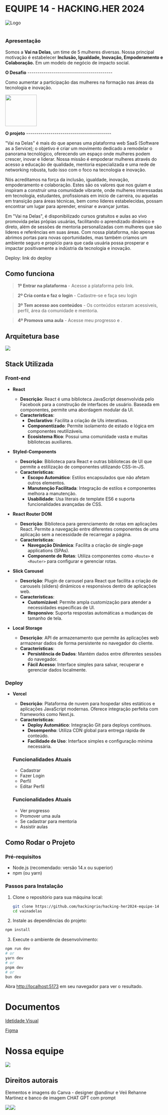 # EQUIPE 14 - HACKING.HER 2024
![Logo](./public/logo.png)
#
### Apresentação
Somos a **Vai na Delas**, um time de 5 mulheres diversas.
Nossa principal motivação é estabelecer **Inclusão, Igualdade, Inovação, Empoderamento e Colaboração.** Em um modelo de negócio de impacto social.

**O Desafio** ------------------------------------------

Como aumentar a participação das mulheres na formação nas áreas da tecnologia e inovação.

<img src="./public/senac_hackingrio.png" style="width: 100px;" />

**O projeto** ------------------------------------------ 

"Vai na Delas" é mais do que apenas uma plataforma web SaaS (Software as a Service); o objetivo é criar um movimento dedicado a remodelar o panorama tecnológico, oferecendo um espaço onde mulheres podem crescer, inovar e liderar. Nossa missão é empoderar mulheres através do acesso a educação de qualidade, mentoria especializada e uma rede de networking robusta, tudo isso com o foco na tecnologia e inovação.

Nós acreditamos na força da inclusão, igualdade, inovação, empoderamento e colaboração. Estes são os valores que nos guiam e inspiram a construir uma comunidade vibrante, onde mulheres interessadas em tecnologia, estudantes, profissionais em início de carreira, ou aquelas em transição para áreas técnicas, bem como líderes estabelecidas, possam encontrar um lugar para aprender, ensinar e avançar juntas.

Em "Vai na Delas", é disponibilizado cursos gratuitos e aulas ao vivo promovida pelas própias usuárias, facilitando o aprendizado dinâmico e direto, além de sessões de mentoria personalizadas com mulheres que são lideres e referências em suas áreas. Com nossa plataforma, não apenas abrimos portas para novas oportunidades, mas também criamos um ambiente seguro e propício para que cada usuária possa prosperar e impactar positivamente a indústria da tecnologia e inovação.

Deploy: link do deploy

## Como funciona
> **1º Entrar na plataforma**
	- Acesse a plataforma pelo link. 

> **2º Cria conta e faz o login** 
	- Cadastre-se e faça seu login 

> **3º Tem acesso aos conteúdos** 
	- Os conteúdos estaram acessiveis, perfil, área da comunidade e mentoria. 

  > **4º Promova uma aula** 
	- Acesse meu progresso e . 

  ## Arquitetura base
  <img src="./public/fluxograma.png">
  <br>

  ## Stack Utilizada

### Front-end

- **React**
  - **Descrição**: React é uma biblioteca JavaScript desenvolvida pelo Facebook para a construção de interfaces de usuário. Baseada em componentes, permite uma abordagem modular da UI.
  - **Características**:
    - **Declarativo**: Facilita a criação de UIs interativas.
    - **Componentizado**: Permite isolamento de estado e lógica em componentes reutilizáveis.
    - **Ecosistema Rico**: Possui uma comunidade vasta e muitas bibliotecas auxiliares.

- **Styled-Components**
  - **Descrição**: Biblioteca para React e outras bibliotecas de UI que permite a estilização de componentes utilizando CSS-in-JS.
  - **Características**:
    - **Escopo Automático**: Estilos encapsulados que não afetam outros elementos.
    - **Manutenção Facilitada**: Integração de estilos e componentes melhora a manutenção.
    - **Usabilidade**: Usa literais de template ES6 e suporta funcionalidades avançadas de CSS.

- **React Router DOM**
  - **Descrição**: Biblioteca para gerenciamento de rotas em aplicações React. Permite a navegação entre diferentes componentes de uma aplicação sem a necessidade de recarregar a página.
  - **Características**:
    - **Navegação Dinâmica**: Facilita a criação de single-page applications (SPAs).
    - **Componente de Rotas**: Utiliza componentes como `<Route>` e `<Router>` para configurar e gerenciar rotas.

- **Slick Carousel**
  - **Descrição**: Plugin de carousel para React que facilita a criação de carousels (sliders) dinâmicos e responsivos dentro de aplicações web.
  - **Características**:
    - **Customizável**: Permite ampla customização para atender a necessidades específicas de UI.
    - **Responsivo**: Suporta respostas automáticas a mudanças de tamanho de tela.

- **Local Storage**
  - **Descrição**: API de armazenamento que permite às aplicações web armazenar dados de forma persistente no navegador do cliente.
  - **Características**:
    - **Persistência de Dados**: Mantém dados entre diferentes sessões do navegador.
    - **Fácil Acesso**: Interface simples para salvar, recuperar e gerenciar dados localmente.

### Deploy

- **Vercel**
  - **Descrição**: Plataforma de nuvem para hospedar sites estáticos e aplicações JavaScript modernas. Oferece integração perfeita com frameworks como Next.js.
  - **Características**:
    - **Deploy Automático**: Integração Git para deploys contínuos.
    - **Desempenho**: Utiliza CDN global para entrega rápida de conteúdo.
    - **Facilidade de Uso**: Interface simples e configuração mínima necessária.  

  ### Funcionalidades Atuais
    - Cadastrar
    - Fazer Login
    - Perfil
    - Editar Perfil
  ### Funcionalidades Atuais
    - Ver progresso
    - Promover uma aula
    - Se cadastrar para mentoria
    - Assistir aulas

## Como Rodar o Projeto

### Pré-requisitos

- Node.js (recomendado: versão 14.x ou superior)
- npm (ou yarn)

### Passos para Instalação

1. Clone o repositório para sua máquina local:

   ```sh
   git clone https://github.com/hackingrio/hacking-her2024-equipe-14
   cd vainadelas


2. Instale as dependências do projeto:
```bash
npm install
```

3. Execute o ambiente de desenvolvimento:

```bash
npm run dev
# or
yarn dev
# or
pnpm dev
# or
bun dev
```

Abra [http://localhost:5173](http://localhost:5173) em seu navegador para ver o resultado.

# Documentos
[Idetidade Visual](https://drive.google.com/file/d/1tULYLs_Q7DxhCUeQDFAJQQtBNgkr4h10/view?usp=sharing)

[Figma](https://www.figma.com/design/c0SgXxwf2Fvi9EUDGeKObV/Vai-na-Delas?node-id=0-1&t=OolVTCVr8lkelzw2-1)

# Nossa equipe
 <img src="./public/TIME.png">

 ## Direitos autorais
Elementos e imagens do Canva - designer @andinur e Veii Rehanne Martinez e
banco de imagem CHAT GPT com prompt

<img src="https://img.shields.io/badge/ChatGPT-74aa9c?style=for-the-badge&logo=openai&logoColor=white"/><img src="https://img.shields.io/badge/Canva-%2300C4CC.svg?&style=for-the-badge&logo=Canva&logoColor=white"/>

#